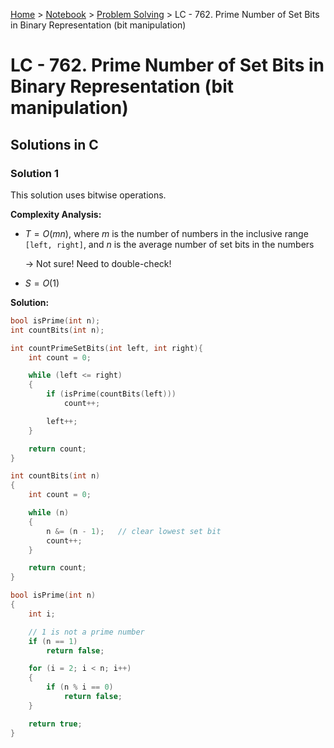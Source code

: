 <a href="../../">Home</a> > <a href="../notebook">Notebook</a> > <a href="./">Problem Solving</a> > LC - 762. Prime Number of Set Bits in Binary Representation (bit manipulation)

# LC - 762. Prime Number of Set Bits in Binary Representation (bit manipulation)



## Solutions in C

### Solution 1

This solution uses bitwise operations.

**Complexity Analysis:**

* $T = O(mn)$, where $m$ is the number of numbers in the inclusive range `[left, right]`, and $n$ is the average number of set bits in the numbers 

  $\to$ Not sure! Need to double-check!

* $S = O(1)$ 

**Solution:**

```cpp
bool isPrime(int n);
int countBits(int n);

int countPrimeSetBits(int left, int right){
    int count = 0;

    while (left <= right)
    {
        if (isPrime(countBits(left)))
            count++;

        left++;
    }

    return count;
}

int countBits(int n)
{
    int count = 0;

    while (n)
    {
        n &= (n - 1);	// clear lowest set bit
        count++;
    }

    return count; 
}

bool isPrime(int n)
{
    int i;

    // 1 is not a prime number
    if (n == 1)
        return false;

    for (i = 2; i < n; i++)
    {
        if (n % i == 0)
            return false;
    }

    return true;
}
```

